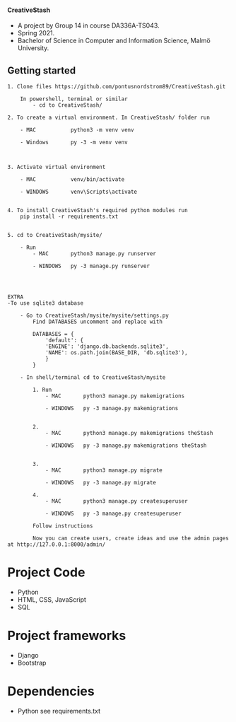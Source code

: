 #### CreativeStash
- A project by Group 14 in course DA336A-TS043.
- Spring 2021. 
- Bachelor of Science in Computer and Information Science, Malmö University.

## Getting started

    1. Clone files https://github.com/pontusnordstrom89/CreativeStash.git
        
        In powershell, terminal or similar
            - cd to CreativeStash/

    2. To create a virtual environment. In CreativeStash/ folder run 
        
        - MAC           python3 -m venv venv

        - Windows       py -3 -m venv venv

    

    3. Activate virtual environment

        - MAC           venv/bin/activate

        - WINDOWS       venv\Scripts\activate


    4. To install CreativeStash's required python modules run
        pip install -r requirements.txt


    5. cd to CreativeStash/mysite/

        - Run 
            - MAC       python3 manage.py runserver

            - WINDOWS   py -3 manage.py runserver




    EXTRA
    -To use sqlite3 database 

        - Go to CreativeStash/mysite/mysite/settings.py
            Find DATABASES uncomment and replace with

            DATABASES = {
                'default': {
                'ENGINE': 'django.db.backends.sqlite3',
                'NAME': os.path.join(BASE_DIR, 'db.sqlite3'),
                }
            }

        - In shell/terminal cd to CreativeStash/mysite

            1. Run
                - MAC       python3 manage.py makemigrations

                - WINDOWS   py -3 manage.py makemigrations


            2. 
                - MAC       python3 manage.py makemigrations theStash

                - WINDOWS   py -3 manage.py makemigrations theStash


            3. 
                - MAC       python3 manage.py migrate

                - WINDOWS   py -3 manage.py migrate

            4. 
                - MAC       python3 manage.py createsuperuser

                - WINDOWS   py -3 manage.py createsuperuser

            Follow instructions

            Now you can create users, create ideas and use the admin pages at http://127.0.0.1:8000/admin/






# Project Code
- Python
- HTML, CSS, JavaScript
- SQL

# Project frameworks
- Django
- Bootstrap


# Dependencies
- Python see requirements.txt
